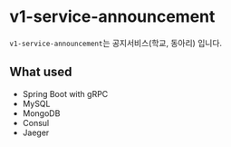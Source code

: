 # v1-service-announcement
`v1-service-announcement`는 공지서비스(학교, 동아리) 입니다.

## What used
- Spring Boot with gRPC
- MySQL
- MongoDB
- Consul
- Jaeger
